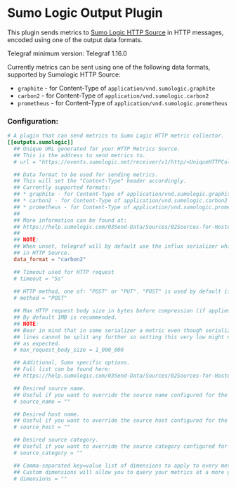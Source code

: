 # Sumo Logic Output Plugin

This plugin sends metrics to [Sumo Logic HTTP Source](https://help.sumologic.com/03Send-Data/Sources/02Sources-for-Hosted-Collectors/HTTP-Source/Upload-Metrics-to-an-HTTP-Source)
in HTTP messages, encoded using one of the output data formats.

Telegraf minimum version: Telegraf 1.16.0

Currently metrics can be sent using one of the following data formats, supported
by Sumologic HTTP Source:

  * `graphite` - for Content-Type of `application/vnd.sumologic.graphite`
  * `carbon2` - for Content-Type of `application/vnd.sumologic.carbon2`
  * `prometheus` - for Content-Type of `application/vnd.sumologic.prometheus`

### Configuration:

```toml
# A plugin that can send metrics to Sumo Logic HTTP metric collector.
[[outputs.sumologic]]
  ## Unique URL generated for your HTTP Metrics Source.
  ## This is the address to send metrics to.
  # url = "https://events.sumologic.net/receiver/v1/http/<UniqueHTTPCollectorCode>"

  ## Data format to be used for sending metrics.
  ## This will set the "Content-Type" header accordingly.
  ## Currently supported formats: 
  ## * graphite - for Content-Type of application/vnd.sumologic.graphite
  ## * carbon2 - for Content-Type of application/vnd.sumologic.carbon2
  ## * prometheus - for Content-Type of application/vnd.sumologic.prometheus
  ##
  ## More information can be found at:
  ## https://help.sumologic.com/03Send-Data/Sources/02Sources-for-Hosted-Collectors/HTTP-Source/Upload-Metrics-to-an-HTTP-Source#content-type-headers-for-metrics
  ##
  ## NOTE:
  ## When unset, telegraf will by default use the influx serializer which is currently unsupported
  ## in HTTP Source.
  data_format = "carbon2"

  ## Timeout used for HTTP request
  # timeout = "5s"
  
  ## HTTP method, one of: "POST" or "PUT". "POST" is used by default if unset.
  # method = "POST"

  ## Max HTTP request body size in bytes before compression (if applied).
  ## By default 1MB is recommended.
  ## NOTE:
  ## Bear in mind that in some serializer a metric even though serialized to multiple
  ## lines cannot be split any further so setting this very low might not work
  ## as expected.
  # max_request_body_size = 1_000_000

  ## Additional, Sumo specific options.
  ## Full list can be found here:
  ## https://help.sumologic.com/03Send-Data/Sources/02Sources-for-Hosted-Collectors/HTTP-Source/Upload-Metrics-to-an-HTTP-Source#supported-http-headers

  ## Desired source name.
  ## Useful if you want to override the source name configured for the source.
  # source_name = ""

  ## Desired host name.
  ## Useful if you want to override the source host configured for the source.
  # source_host = ""

  ## Desired source category.
  ## Useful if you want to override the source category configured for the source.
  # source_category = ""

  ## Comma-separated key=value list of dimensions to apply to every metric.
  ## Custom dimensions will allow you to query your metrics at a more granular level.
  # dimensions = ""
```
